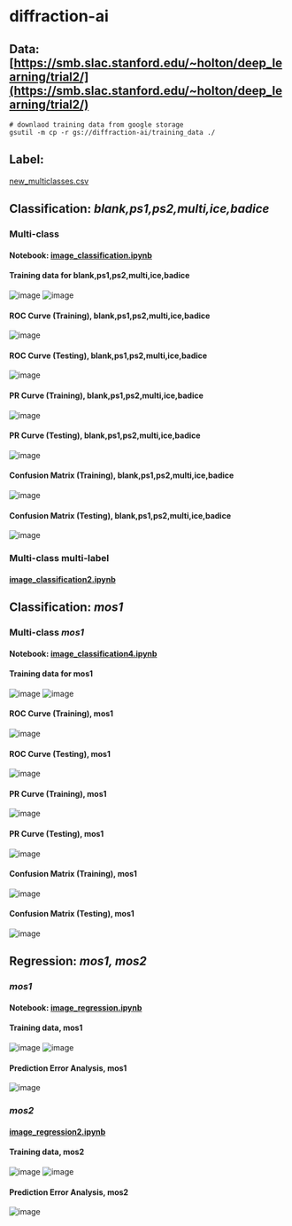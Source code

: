 # diffraction-ai
## Data: [https://smb.slac.stanford.edu/~holton/deep_learning/trial2/](https://smb.slac.stanford.edu/~holton/deep_learning/trial2/)

```
# downlaod training data from google storage
gsutil -m cp -r gs://diffraction-ai/training_data ./
```
## Label:
[new_multiclasses.csv](./new_multiclasses.csv)

## Classification: _blank,ps1,ps2,multi,ice,badice_
### Multi-class

#### Notebook: [image_classification.ipynb](image_classification.ipynb)

#### Training data for blank,ps1,ps2,multi,ice,badice
![image](./outputs/multiclass_training_samples.png)
![image](./outputs/multiclass_training_data.png)

#### ROC Curve (Training), blank,ps1,ps2,multi,ice,badice
![image](./outputs/multiclass_ROC_training.png)

#### ROC Curve (Testing), blank,ps1,ps2,multi,ice,badice
![image](./outputs/multiclass_ROC_testing.png)

#### PR Curve (Training), blank,ps1,ps2,multi,ice,badice
![image](./outputs/multiclass_PR_training.png)

#### PR Curve (Testing), blank,ps1,ps2,multi,ice,badice
![image](./outputs/multiclass_PR_testing.png)

#### Confusion Matrix (Training), blank,ps1,ps2,multi,ice,badice
![image](./outputs/multiclass_ConfusionMatrix_training.png)

#### Confusion Matrix (Testing), blank,ps1,ps2,multi,ice,badice
![image](./outputs/multiclass_ConfusionMatrix_testing.png)

### Multi-class multi-label
#### [image_classification2.ipynb](image_classification2.ipynb)


## Classification: _mos1_
### Multi-class _mos1_
#### Notebook: [image_classification4.ipynb](image_classification4.ipynb)

#### Training data for mos1
![image](./outputs/mos1_classification_training_samples.png)
![image](./outputs/mos1_classification_training_data.png)

#### ROC Curve (Training), mos1
![image](./outputs/mos1_classification_ROC_training.png)

#### ROC Curve (Testing), mos1
![image](./outputs/mos1_classification_ROC_testing.png)

#### PR Curve (Training), mos1
![image](./outputs/mos1_classification_PR_training.png)

#### PR Curve (Testing), mos1
![image](./outputs/mos1_classification_PR_testing.png)

#### Confusion Matrix (Training), mos1
![image](./outputs/mos1_classification_ConfusionMatrix_training.png)

#### Confusion Matrix (Testing), mos1
![image](./outputs/mos1_classification_ConfusionMatrix_testing.png)

## Regression: _mos1, mos2_
### _mos1_
#### Notebook: [image_regression.ipynb](image_regression.ipynb)

#### Training data, mos1
![image](./outputs/mos1_regression_training_samples.png)
![image](./outputs/mos1_regression_training_data.png)

#### Prediction Error Analysis, mos1
![image](./outputs/mos1_regression_Predict_Error_Analysis.png)


### _mos2_
#### [image_regression2.ipynb](image_regression2.ipynb)

#### Training data, mos2
![image](./outputs/mos2_regression_training_samples.png)
![image](./outputs/mos2_regression_training_data.png)

#### Prediction Error Analysis, mos2
![image](./outputs/mos2_regression_Predict_Error_Analysis.png)
